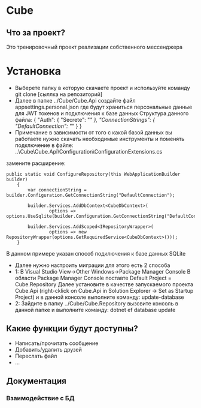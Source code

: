 # Cube
## Что за проект?
Это тренировочный проект реализации собственного мессенджера
# Установка
* Выберете папку в которую скачаете проект и используйте команду git clone [сыллка на репозиторий]
* Далее в папке ../Cube/Cube.Api создайте файл appsettings.personal.json где будут храниться персональные данные для JWT токенов и подключения к базе данных 
Структура данного файла:
{
  "Auth": {
    "Secrete": "*"
  },
  "ConnectionStrings": {
    "DefaultConnection": "*"
  }
}
* Примечание в зависимости от того с какой базой данных вы работаете нужно скачать необходимые инструменты и поменять подключение в файле: ..\Cube\Cube.Api\Configuration\ConfigurationExtensions.cs

замените расширение:

	public static void ConfigureRepository(this WebApplicationBuilder builder)
    	{
        	var connectionString = builder.Configuration.GetConnectionString("DefaultConnection");
	
        	builder.Services.AddDbContext<CubeDbContext>(
            		options => options.UseSqlite(builder.Configuration.GetConnectionString("DefaultConnection")));

        	builder.Services.AddScoped<IRepositoryWrapper>(
            		options => new RepositoryWrapper(options.GetRequiredService<CubeDbContext>()));
    	}
	
 В данном примере указан способ подключения к базе данных SQLite
		
* Далее нужно настроить миграции для этого есть 2 способа
* 1:
В Visual Studio View->Other Windows->Package Manager Console
В области Package Manager Console поставте Default Project = Cube.Repository 
Далее установите в качестве запускаемого проекта Cube.Api (right-cklick on Cube.Api in Solution Explorer -> Set as Startup Project)
и в данной консоле выполните команду: update-database
* 2:
Зайдите в папку ../Cube/Cube.Repository вызовите консоль в данной папке и выполните команду: dotnet ef database update

## Какие функции будут доступны?
* Написать/прочитать сообщение
* Добавить/удалить друзей
* Переслать файл
* ...
## Документация
### Взаимодействие с БД





